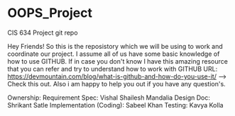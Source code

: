 # OOPS_Project
CIS 634 Project git repo

Hey Friends!
So this is the reposistory which we will be using to work and coordinate our project.
I assume all of us have some basic knowledge of how to use GITHUB.
If in case you don't know I have this amazing resource that you can refer and try to understand how to work with GITHUB 
URL: https://devmountain.com/blog/what-is-github-and-how-do-you-use-it/  --> Check this out. Also i am happy to help you out if you have any question's.

Ownership:
Requirement Spec: Vishal Shailesh Mandalia
Design Doc: Shrikant Satle
Implementation (Coding): Sabeel Khan
Testing: Kavya Kolla
